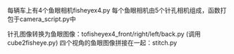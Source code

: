 每辆车上有4个鱼眼相机fisheyex4.py
每个鱼眼相机由5个针孔相机组成，函数打包于camera_script.py中

针孔图像转换为鱼眼图像：tofisheyex4_front/right/left/back.py (调用cube2fisheye.py)
四个视角的鱼眼图像拼接在一起：stitch.py

